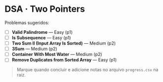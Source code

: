 # DSA · Two Pointers

Problemas sugeridos:

- [ ] **Valid Palindrome** — Easy (p1)
- [ ] **Is Subsequence** — Easy (p1)
- [ ] **Two Sum II (Input Array Is Sorted)** — Medium (p2)
- [ ] **3Sum** — Medium (p2)
- [ ] **Container With Most Water** — Medium (p2)
- [ ] **Remove Duplicates from Sorted Array** — Easy (p1)

> Marque quando concluir e adicione notas no arquivo `progress.csv` na raiz.
